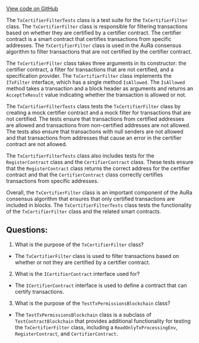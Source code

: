 [View code on GitHub](https://github.com/nethermindeth/nethermind/Nethermind.AuRa.Test/Transactions/TxCertifierFilterTests.cs)

The `TxCertifierFilterTests` class is a test suite for the `TxCertifierFilter` class. The `TxCertifierFilter` class is responsible for filtering transactions based on whether they are certified by a certifier contract. The certifier contract is a smart contract that certifies transactions from specific addresses. The `TxCertifierFilter` class is used in the AuRa consensus algorithm to filter transactions that are not certified by the certifier contract.

The `TxCertifierFilter` class takes three arguments in its constructor: the certifier contract, a filter for transactions that are not certified, and a specification provider. The `TxCertifierFilter` class implements the `ITxFilter` interface, which has a single method `IsAllowed`. The `IsAllowed` method takes a transaction and a block header as arguments and returns an `AcceptTxResult` value indicating whether the transaction is allowed or not.

The `TxCertifierFilterTests` class tests the `TxCertifierFilter` class by creating a mock certifier contract and a mock filter for transactions that are not certified. The tests ensure that transactions from certified addresses are allowed and transactions from non-certified addresses are not allowed. The tests also ensure that transactions with null senders are not allowed and that transactions from addresses that cause an error in the certifier contract are not allowed.

The `TxCertifierFilterTests` class also includes tests for the `RegisterContract` class and the `CertifierContract` class. These tests ensure that the `RegisterContract` class returns the correct address for the certifier contract and that the `CertifierContract` class correctly certifies transactions from specific addresses.

Overall, the `TxCertifierFilter` class is an important component of the AuRa consensus algorithm that ensures that only certified transactions are included in blocks. The `TxCertifierFilterTests` class tests the functionality of the `TxCertifierFilter` class and the related smart contracts.
## Questions: 
 1. What is the purpose of the `TxCertifierFilter` class?
- The `TxCertifierFilter` class is used to filter transactions based on whether or not they are certified by a certifier contract.

2. What is the `ICertifierContract` interface used for?
- The `ICertifierContract` interface is used to define a contract that can certify transactions.

3. What is the purpose of the `TestTxPermissionsBlockchain` class?
- The `TestTxPermissionsBlockchain` class is a subclass of `TestContractBlockchain` that provides additional functionality for testing the `TxCertifierFilter` class, including a `ReadOnlyTxProcessingEnv`, `RegisterContract`, and `CertifierContract`.